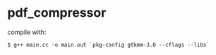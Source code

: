 # pdf_compressor

compile with:
```
$ g++ main.cc -o main.out `pkg-config gtkmm-3.0 --cflags --libs`
